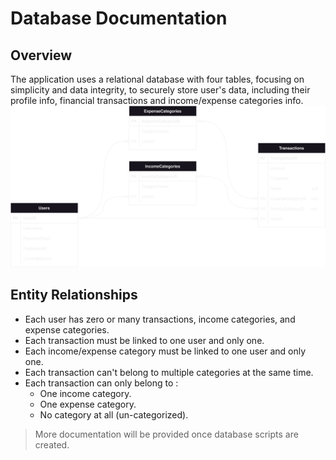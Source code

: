 # Database Documentation

## Overview
The application uses a relational database with four tables, focusing on simplicity and data integrity, 
to securely store user's data, including their profile info, financial transactions and income/expense categories info.  
![Database ERD Diagram](ERD.drawio.svg)

## Entity Relationships
* Each user has zero or many transactions, income categories, and expense categories.
* Each transaction must be linked to one user and only one.
* Each income/expense category must be linked to one user and only one.
* Each transaction can't belong to multiple categories at the same time.
* Each transaction can only belong to :
	* One income category.
	* One expense category.
	* No category at all (un-categorized).

> More documentation will be provided once database scripts are created.